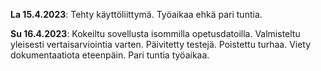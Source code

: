 

**La 15.4.2023**: Tehty käyttöliittymä. Työaikaa ehkä pari tuntia.

**Su 16.4.2023**: Kokeiltu sovellusta isommilla opetusdatoilla. Valmisteltu yleisesti vertaisarviointia varten. Päivitetty testejä. Poistettu turhaa.
Viety dokumentaatiota eteenpäin. Pari tuntia työaikaa.
